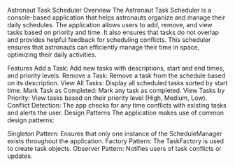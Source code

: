 Astronaut Task Scheduler
Overview
The Astronaut Task Scheduler is a console-based application that helps astronauts organize and manage their daily schedules. The application allows users to add, remove, and view tasks based on priority and time. It also ensures that tasks do not overlap and provides helpful feedback for scheduling conflicts. This scheduler ensures that astronauts can efficiently manage their time in space, optimizing their daily activities.

Features
Add a Task: Add new tasks with descriptions, start and end times, and priority levels.
Remove a Task: Remove a task from the schedule based on its description.
View All Tasks: Display all scheduled tasks sorted by start time.
Mark Task as Completed: Mark any task as completed.
View Tasks by Priority: View tasks based on their priority level (High, Medium, Low).
Conflict Detection: The app checks for any time conflicts with existing tasks and alerts the user.
Design Patterns
The application makes use of common design patterns:

Singleton Pattern: Ensures that only one instance of the ScheduleManager exists throughout the application.
Factory Pattern: The TaskFactory is used to create task objects.
Observer Pattern: Notifies users of task conflicts or updates.


